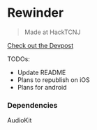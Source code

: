 # Rewinder

> Made at HackTCNJ

[Check out the Devpost](https://devpost.com/software/rewinder-oxp13n)

TODOs:
- Update README
- Plans to republish on iOS
- Plans for android

### Dependencies

AudioKit 
